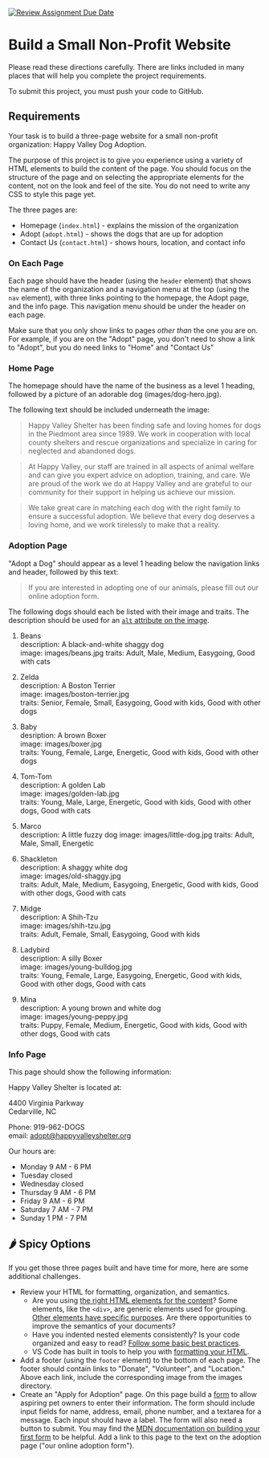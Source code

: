 [![Review Assignment Due Date](https://classroom.github.com/assets/deadline-readme-button-24ddc0f5d75046c5622901739e7c5dd533143b0c8e959d652212380cedb1ea36.svg)](https://classroom.github.com/a/rSuh4p4h)
# Build a Small Non-Profit Website

Please read these directions carefully. There are links included in many places that will help you complete the project requirements.

To submit this project, you must push your code to GitHub.

## Requirements

Your task is to build a three-page website for a small non-profit organization: Happy Valley Dog Adoption.

The purpose of this project is to give you experience using a variety of HTML elements to build the content of the page. You should focus on the structure of the page and on selecting the appropriate elements for the content, not on the look and feel of the site. You do not need to write any CSS to style this page yet.

The three pages are:

- Homepage (`index.html`) - explains the mission of the organization
- Adopt (`adopt.html`) - shows the dogs that are up for adoption
- Contact Us (`contact.html`) - shows hours, location, and contact info

### On Each Page

Each page should have the header (using the `header` element) that shows the name of the organization and a navigation menu at the top (using the `nav` element), with three links pointing to the homepage, the Adopt page, and the info page. This navigation menu should be under the header on each page.

Make sure that you only show links to pages _other than_ the one you are on. For example, if you are on the "Adopt" page, you don't need to show a link to "Adopt", but you do need links to "Home" and "Contact Us"

### Home Page

The homepage should have the name of the business as a level 1 heading, followed by a picture of an adorable dog (images/dog-hero.jpg).

The following text should be included underneath the image:

> Happy Valley Shelter has been finding safe and loving homes for dogs in the Piedmont area since 1989. We work in cooperation with local county shelters and rescue organizations and specialize in caring for neglected and abandoned dogs.

> At Happy Valley, our staff are trained in all aspects of animal welfare and can give you expert advice on adoption, training, and care. We are proud of the work we do at Happy Valley and are grateful to our community for their support in helping us achieve our mission.

> We take great care in matching each dog with the right family to ensure a successful adoption. We believe that every dog deserves a loving home, and we work tirelessly to make that a reality.

### Adoption Page

"Adopt a Dog" should appear as a level 1 heading below the navigation links and header, followed by this text:

> If you are interested in adopting one of our animals, please fill out our online adoption form.

The following dogs should each be listed with their image and traits. The description should be used for an [`alt` attribute on the image](https://developer.mozilla.org/en-US/docs/Web/API/HTMLImageElement/alt).

1. Beans  
description: A black-and-white shaggy dog  
image: images/beans.jpg
traits: Adult, Male, Medium, Easygoing, Good with cats  

2. Zelda  
description: A Boston Terrier  
image: images/boston-terrier.jpg  
traits: Senior, Female, Small, Easygoing, Good with kids, Good with other dogs

3. Baby  
desription: A brown Boxer  
image: images/boxer.jpg  
traits: Young, Female, Large, Energetic, Good with kids, Good with other dogs

4. Tom-Tom  
description: A golden Lab  
image: images/golden-lab.jpg  
traits: Young, Male, Large, Energetic, Good with kids, Good with other dogs, Good with cats

5. Marco  
description: A little fuzzy dog
image: images/little-dog.jpg
traits: Adult, Male, Small, Energetic

6. Shackleton  
description: A shaggy white dog  
image: images/old-shaggy.jpg  
traits: Adult, Male, Medium, Easygoing, Energetic, Good with kids, Good with other dogs, Good with cats

7. Midge  
description: A Shih-Tzu  
image: images/shih-tzu.jpg  
traits: Adult, Female, Small, Easygoing, Good with kids  

8. Ladybird  
description: A silly Boxer  
image: images/young-bulldog.jpg  
traits: Young, Female, Large, Easygoing, Energetic, Good with kids, Good with other dogs, Good with cats

9. Mina  
description: A young brown and white dog  
image: images/young-peppy.jpg  
traits: Puppy, Female, Medium, Energetic, Good with kids, Good with other dogs, Good with cats

### Info Page

This page should show the following information:

Happy Valley Shelter is located at:

4400 Virginia Parkway  
Cedarville, NC

Phone: 919-962-DOGS  
email: adopt@happyvalleyshelter.org

Our hours are:

- Monday 9 AM - 6 PM
- Tuesday closed
- Wednesday closed
- Thursday 9 AM - 6 PM
- Friday 9 AM - 6 PM
- Saturday 7 AM - 7 PM
- Sunday 1 PM - 7 PM

## 🌶️ Spicy Options

If you get those three pages built and have time for more, here are some additional challenges.

- Review your HTML for formatting, organization, and semantics.
    - Are you using [the right HTML elements for the content](https://developers.google.com/style/semantic-tagging)? Some elements, like the `<div>`, are generic elements used for grouping. [Other elements have specific purposes](https://developer.mozilla.org/en-US/docs/Glossary/Semantics#semantic_elements). Are there opportunities to improve the semantics of your documents?
    - Have you indented nested elements consistently? Is your code organized and easy to read? [Follow some basic best practices](https://developers.google.com/style/html-formatting).
    - VS Code has built in tools to help you with [formatting your HTML](https://code.visualstudio.com/docs/languages/html#_formatting).
- Add a footer (using the `footer` element) to the bottom of each page. The footer should contain links to "Donate", "Volunteer", and "Location." Above each link, include the corresponding image from the images directory.
- Create an "Apply for Adoption" page. On this page build a [form](https://developer.mozilla.org/en-US/docs/Web/HTML/Element/form) to allow aspiring pet owners to enter their information. The form should include input fields for name, address, email, phone number, and a textarea for a message. Each input should have a label. The form will also need a button to submit. You may find the [MDN documentation on building your first form](https://developer.mozilla.org/en-US/docs/Learn/Forms/Your_first_form) to be helpful. Add a link to this page to the text on the adoption page ("our online adoption form").
